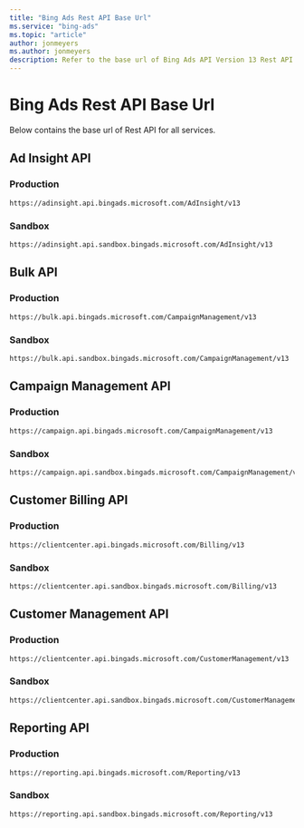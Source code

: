 ```yaml
---
title: "Bing Ads Rest API Base Url"
ms.service: "bing-ads"
ms.topic: "article"
author: jonmeyers
ms.author: jonmeyers
description: Refer to the base url of Bing Ads API Version 13 Rest API.
---
```

# Bing Ads Rest API Base Url
Below contains the base url of Rest API for all services.

## <a name="adinsight"></a>Ad Insight API

### <a name="adinsight-production"></a>Production
```
https://adinsight.api.bingads.microsoft.com/AdInsight/v13
```

### <a name="adinsight-sandbox"></a>Sandbox
```
https://adinsight.api.sandbox.bingads.microsoft.com/AdInsight/v13
```

## <a name="bulk"></a>Bulk API

### <a name="bulk-production"></a>Production
```
https://bulk.api.bingads.microsoft.com/CampaignManagement/v13
```

### <a name="bulk-sandbox"></a>Sandbox
```
https://bulk.api.sandbox.bingads.microsoft.com/CampaignManagement/v13
```

## <a name="campaign"></a>Campaign Management API

### <a name="campaign-production"></a>Production
```
https://campaign.api.bingads.microsoft.com/CampaignManagement/v13
```

### <a name="campaign-sandbox"></a>Sandbox
```
https://campaign.api.sandbox.bingads.microsoft.com/CampaignManagement/v13
```

## <a name="billing"></a>Customer Billing API

### <a name="billing-production"></a>Production
```
https://clientcenter.api.bingads.microsoft.com/Billing/v13
```

### <a name="billing-sandbox"></a>Sandbox
```
https://clientcenter.api.sandbox.bingads.microsoft.com/Billing/v13
```

## <a name="customer"></a>Customer Management API

### <a name="customer-production"></a>Production
```
https://clientcenter.api.bingads.microsoft.com/CustomerManagement/v13
```

### <a name="customer-sandbox"></a>Sandbox
```
https://clientcenter.api.sandbox.bingads.microsoft.com/CustomerManagement/v13
```

## <a name="reporting"></a>Reporting API

### <a name="reporting-production"></a>Production
```
https://reporting.api.bingads.microsoft.com/Reporting/v13
```

### <a name="reporting-sandbox"></a>Sandbox
```
https://reporting.api.sandbox.bingads.microsoft.com/Reporting/v13
```

